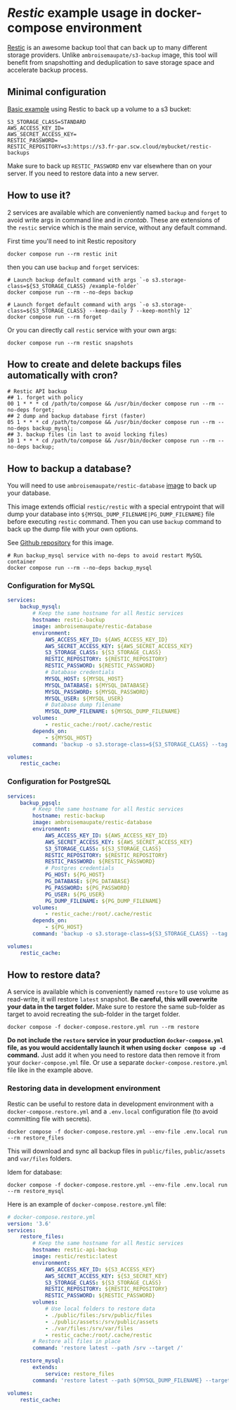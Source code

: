 # _Restic_ example usage in docker-compose environment

[Restic](https://restic.readthedocs.io/en/latest/index.html) is an awesome backup tool that can back up 
to many different storage providers. Unlike `ambroisemaupate/s3-backup` image, this tool will benefit from
snapshotting and deduplication to save storage space and accelerate backup process.

## Minimal configuration

[Basic example](./docker-compose.yml) using Restic to back up a volume to a s3 bucket:

```dotenv
S3_STORAGE_CLASS=STANDARD
AWS_ACCESS_KEY_ID=
AWS_SECRET_ACCESS_KEY=
RESTIC_PASSWORD=
RESTIC_REPOSITORY=s3:https://s3.fr-par.scw.cloud/mybucket/restic-backups
```

Make sure to back up `RESTIC_PASSWORD` env var elsewhere than on your server. If you need to restore data into a 
new server.

## How to use it?

2 services are available which are conveniently named `backup` and `forget` to avoid write args in command line 
and in *crontab*. These are extensions of the `restic` service which is the main service, without any default command.

First time you'll need to init Restic repository
```shell
docker compose run --rm restic init
```

then you can use `backup` and `forget` services:

```shell
# Launch backup default command with args `-o s3.storage-class=${S3_STORAGE_CLASS} /example-folder`
docker compose run --rm --no-deps backup

# Launch forget default command with args `-o s3.storage-class=${S3_STORAGE_CLASS} --keep-daily 7 --keep-monthly 12`
docker compose run --rm forget
```

Or you can directly call `restic` service with your own args:

```shell
docker compose run --rm restic snapshots
```

## How to create and delete backups files automatically with cron?

```shell
# Restic API backup
## 1. forget with policy
00 1 * * * cd /path/to/compose && /usr/bin/docker compose run --rm --no-deps forget;
## 2 dump and backup database first (faster)
05 1 * * * cd /path/to/compose && /usr/bin/docker compose run --rm --no-deps backup_mysql;
## 3. backup files (in last to avoid locking files)
10 1 * * * cd /path/to/compose && /usr/bin/docker compose run --rm --no-deps backup;

```

## How to backup a database?

You will need to use `ambroisemaupate/restic-database` [image](Dockerfile) to back up your database.

This image extends official `restic/restic` with a special entrypoint that will dump your database into `${MYSQL_DUMP_FILENAME|PG_DUMP_FILENAME}` file
before executing `restic` command. Then you can use `backup` command to back up the dump file with 
your own options.

See [Github repository](https://github.com/ambroisemaupate/docker/tree/master/restic) for this image.

```shell
# Run backup_mysql service with no-deps to avoid restart MySQL container
docker compose run --rm --no-deps backup_mysql
```

### Configuration for MySQL

```yaml
services:
    backup_mysql:
        # Keep the same hostname for all Restic services
        hostname: restic-backup
        image: ambroisemaupate/restic-database
        environment:
            AWS_ACCESS_KEY_ID: ${AWS_ACCESS_KEY_ID}
            AWS_SECRET_ACCESS_KEY: ${AWS_SECRET_ACCESS_KEY}
            S3_STORAGE_CLASS: ${S3_STORAGE_CLASS}
            RESTIC_REPOSITORY: ${RESTIC_REPOSITORY}
            RESTIC_PASSWORD: ${RESTIC_PASSWORD}
            # Database credentials
            MYSQL_HOST: ${MYSQL_HOST}
            MYSQL_DATABASE: ${MYSQL_DATABASE}
            MYSQL_PASSWORD: ${MYSQL_PASSWORD}
            MYSQL_USER: ${MYSQL_USER}
            # Database dump filename
            MYSQL_DUMP_FILENAME: ${MYSQL_DUMP_FILENAME}
        volumes:
            - restic_cache:/root/.cache/restic
        depends_on:
            - ${MYSQL_HOST}
        command: 'backup -o s3.storage-class=${S3_STORAGE_CLASS} --tag db ${MYSQL_DUMP_FILENAME}'

volumes:
    restic_cache:
```

### Configuration for PostgreSQL

```yaml
services:
    backup_pgsql:
        # Keep the same hostname for all Restic services
        hostname: restic-backup
        image: ambroisemaupate/restic-database
        environment:
            AWS_ACCESS_KEY_ID: ${AWS_ACCESS_KEY_ID}
            AWS_SECRET_ACCESS_KEY: ${AWS_SECRET_ACCESS_KEY}
            S3_STORAGE_CLASS: ${S3_STORAGE_CLASS}
            RESTIC_REPOSITORY: ${RESTIC_REPOSITORY}
            RESTIC_PASSWORD: ${RESTIC_PASSWORD}
            # Postgres credentials
            PG_HOST: ${PG_HOST}
            PG_DATABASE: ${PG_DATABASE}
            PG_PASSWORD: ${PG_PASSWORD}
            PG_USER: ${PG_USER}
            PG_DUMP_FILENAME: ${PG_DUMP_FILENAME}
        volumes:
            - restic_cache:/root/.cache/restic
        depends_on:
            - ${PG_HOST}
        command: 'backup -o s3.storage-class=${S3_STORAGE_CLASS} --tag db ${PG_DUMP_FILENAME}'

volumes:
    restic_cache:
```


## How to restore data?

A service is available which is conveniently named `restore` to use volume as read-write, it will restore `latest` snapshot. **Be careful,
this will overwrite your data in the target folder.**
Make sure to restore the same sub-folder as target to avoid recreating the sub-folder in the target folder.

```shell
docker compose -f docker-compose.restore.yml run --rm restore
```

**Do not include the `restore` service in your production `docker-compose.yml` file, as you would accidentally launch it when using `docker compose up -d` command.** Just add it when you need to restore data then remove it from your `docker-compose.yml` file. Or use a separate `docker-compose.restore.yml` file like in the example above.

### Restoring data in development environment

Restic can be useful to restore data in development environment with a `docker-compose.restore.yml` and 
a `.env.local` configuration file (to avoid committing file with secrets).

```shell
docker compose -f docker-compose.restore.yml --env-file .env.local run --rm restore_files
```

This will download and sync all backup files in `public/files`, `public/assets` and `var/files` folders.

Idem for database:

```shell
docker compose -f docker-compose.restore.yml --env-file .env.local run --rm restore_mysql
```

Here is an example of `docker-compose.restore.yml` file:

```yaml
# docker-compose.restore.yml
version: '3.6'
services:
    restore_files:
        # Keep the same hostname for all Restic services
        hostname: restic-api-backup
        image: restic/restic:latest
        environment:
            AWS_ACCESS_KEY_ID: ${S3_ACCESS_KEY}
            AWS_SECRET_ACCESS_KEY: ${S3_SECRET_KEY}
            S3_STORAGE_CLASS: ${S3_STORAGE_CLASS}
            RESTIC_REPOSITORY: ${RESTIC_REPOSITORY}
            RESTIC_PASSWORD: ${RESTIC_PASSWORD}
        volumes:
            # Use local folders to restore data
            - ./public/files:/srv/public/files
            - ./public/assets:/srv/public/assets
            - ./var/files:/srv/var/files
            - restic_cache:/root/.cache/restic
        # Restore all files in place
        command: 'restore latest --path /srv --target /'

    restore_mysql:
        extends:
            service: restore_files
        command: 'restore latest --path ${MYSQL_DUMP_FILENAME} --target /srv/var/files'

volumes:
    restic_cache:
```
